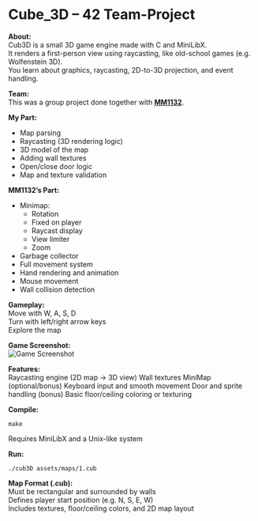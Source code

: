 # Cube_3D – 42 Team-Project
**About:**<br/>
Cub3D is a small 3D game engine made with C and MiniLibX.<br/>
It renders a first-person view using raycasting, like old-school games (e.g. Wolfenstein 3D).<br/>
You learn about graphics, raycasting, 2D-to-3D projection, and event handling.<br/>

**Team:**<br/>
This was a group project done together with **[MM1132](https://github.com/MM1132)**.<br/>

**My Part:**
- Map parsing
- Raycasting (3D rendering logic)
- 3D model of the map
- Adding wall textures
- Open/close door logic
- Map and texture validation

**MM1132’s Part:**
- Minimap:
  - Rotation
  - Fixed on player
  - Raycast display
  - View limiter
  - Zoom
- Garbage collector
- Full movement system
- Hand rendering and animation
- Mouse movement
- Wall collision detection

**Gameplay:**<br/>
Move with W, A, S, D<br/>
Turn with left/right arrow keys<br/>
Explore the map<br/>

**Game Screenshot:**<br/>
![Game Screenshot](images/Screenshot.png)

**Features:**<br/>
Raycasting engine (2D map → 3D view)
Wall textures
MiniMap (optional/bonus)
Keyboard input and smooth movement
Door and sprite handling (bonus)
Basic floor/ceiling coloring or texturing

**Compile:**<br/>

    make

Requires MiniLibX and a Unix-like system

**Run:**<br/>

    ./cub3D assets/maps/1.cub

**Map Format (.cub):**<br/>
Must be rectangular and surrounded by walls<br/>
Defines player start position (e.g. N, S, E, W)<br/>
Includes textures, floor/ceiling colors, and 2D map layout<br/>
